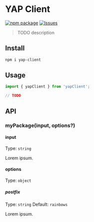 # YAP Client

[![npm package][npm-img]][npm-url]
[![Issues][issues-img]][issues-url]

> TODO description

## Install

```bash
npm i yap-client
```

## Usage

```ts
import { yapClient } from 'yapClient';

// TODO
```

## API

### myPackage(input, options?)

#### input

Type: `string`

Lorem ipsum.

#### options

Type: `object`

##### postfix

Type: `string`
Default: `rainbows`

Lorem ipsum.

[npm-img]:https://img.shields.io/npm/v/yap-client
[npm-url]:https://www.npmjs.com/package/yap-client
[issues-img]:https://img.shields.io/github/issues/nnlp-il/yap-client
[issues-url]:https://github.com/nnlp-il/yap-client/issues
